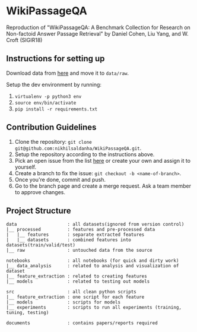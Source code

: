 # WikiPassageQA

Reproduction of "WikiPassageQA: A Benchmark Collection for Research on Non-factoid Answer Passage Retrieval" by Daniel Cohen, Liu Yang, and W. Croft (SIGIR18)

## Instructions for setting up

Download data from [here](https://ciir.cs.umass.edu/downloads/wikipassageqa/WikiPassageQA) and move it to `data/raw`.

Setup the dev environment by running:

1. `virtualenv -p python3 env`
2. `source env/bin/activate`
3. `pip install -r requirements.txt`

## Contribution Guidelines

1. Clone the repository: `git clone git@github.com:nikhilsaldanha/WikiPassageQA.git`.
2. Setup the repository according to the instructions above.
3. Pick an open issue from the list [here](https://github.com/nikhilsaldanha/WikiPassageQA/issues) or create your own and assign it to yourself.
4. Create a branch to fix the issue: `git checkout -b <name-of-branch>`.
5. Once you're done, commit and push.
6. Go to the branch page and create a merge request. Ask a team member to approve changes.

## Project Structure

```shell
data                   : all datasets(ignored from version control)
|__ processed          : features and pre-processed data
|   |__ features       : separate extracted features
|   |__ datasets       : combined features into datasets(train/valid/test)
|__ raw                : untouched data from the source

notebooks              : all notebooks (for quick and dirty work)
|__ data_analysis      : related to analysis and visualization of dataset
|__ feature_extraction : related to creating features
|__ models             : related to testing out models

src                    : all clean python scripts
|__ feature_extraction : one script for each feature
|__ models             : scripts for models
|__ experiments        : scripts to run all experiments (training, tuning, testing)

documents              : contains papers/reports required
```
